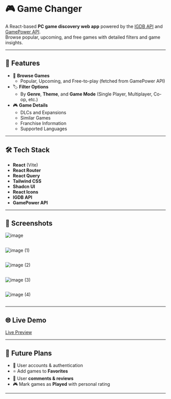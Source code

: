 # 🎮 Game Changer

A React-based **PC game discovery web app** powered by the [IGDB API](https://api-docs.igdb.com/) and [GamePower API](https://gamepower.io/).  
Browse popular, upcoming, and free games with detailed filters and game insights.

---

## 🚀 Features
- 📌 **Browse Games**
  - Popular, Upcoming, and Free-to-play (fetched from GamePower API)
- 🏷️ **Filter Options**
  - By **Genre**, **Theme**, and **Game Mode** (Single Player, Multiplayer, Co-op, etc.)
- 🎮 **Game Details**
  - DLCs and Expansions  
  - Similar Games  
  - Franchise Information  
  - Supported Languages  

---

## 🛠️ Tech Stack
- **React** (Vite)  
- **React Router**  
- **React Query**  
- **Tailwind CSS**  
- **Shadcn UI**  
- **React Icons**  
- **IGDB API**  
- **GamePower API**  

---

## 📸 Screenshots
![image](https://github.com/user-attachments/assets/0aba2cc0-eff1-4f26-999f-f18859d41d03)
##
![image (1)](https://github.com/user-attachments/assets/d573b6b7-d705-42e2-8b09-12c1cf77dce9)
##
![image (2)](https://github.com/user-attachments/assets/14c1b159-cf0c-49c7-955e-da2d6d11b82d)
##
![image (3)](https://github.com/user-attachments/assets/f9aa334b-e8bb-42cc-8684-0e7a73cc95e5)
##
![image (4)](https://github.com/user-attachments/assets/4c40f9a8-5daa-4e81-a775-4ca8ef6761b3)
##


---

## 🌐 Live Demo
[Live Preview](https://game-changer-gg.vercel.app/)

---

## 🔮 Future Plans
- 👤 User accounts & authentication  
- ⭐ Add games to **Favorites**  
- 📝 User **comments & reviews**  
- 🎮 Mark games as **Played** with personal rating  

---
